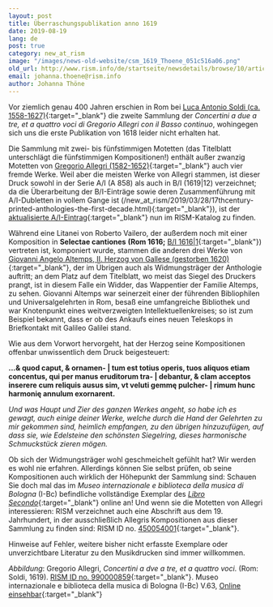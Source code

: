 ```yaml
---
layout: post
title: Überraschungspublikation anno 1619
date: 2019-08-19
lang: de
post: true
category: new_at_rism
image: "/images/news-old-website/csm_1619_Thoene_051c516a06.png"
old_url: http://www.rism.info/de/startseite/newsdetails/browse/10/article/64/a-surprise-publication-from-1619.html
email: johanna.thoene@rism.info
author: Johanna Thöne
---
```


Vor ziemlich genau 400 Jahren erschien in Rom bei [Luca Antonio Soldi (ca. 1558-1627)](https://opac.rism.info/metaopac/perma.do?v=rism&q=-1%3d%22ks40010260%22){:target="_blank"} die zweite Sammlung der _Concertini a due a tre, et a quattro voci di Gregorio Allegri con il Basso continuo_, wohingegen sich uns die erste Publikation von 1618 leider nicht erhalten hat.

Die Sammlung mit zwei- bis fünfstimmigen Motetten (das Titelblatt unterschlägt die fünfstimmigen Kompositionen!) enthält außer zwanzig Motetten von [Gregorio Allegri (1582-1652)](https://opac.rism.info/search?id=pe28948&View=rism){:target="_blank"} auch vier fremde Werke. Weil aber die meisten Werke von Allegri stammen, ist dieser Druck sowohl in der Serie A/I (A 858) als auch in B/I (1619\|12) verzeichnet; da die Überarbeitung der B/I-Einträge sowie deren Zusammenführung mit A/I-Dubletten in vollem Gange ist (/new_at_rism/2019/03/28/17thcentury-printed-anthologies-the-first-decade.html){:target="_blank"}), ist der [aktualisierte A/I-Eintrag](https://opac.rism.info/search?id=00000990000859&View=rism){:target="_blank"} nun im RISM-Katalog zu finden.

Während eine Litanei von Roberto Vailero, der außerdem noch mit einer Komposition in **Selectae cantiones** **(Rom 1616;** [B/I 1616|1](https://opac.rism.info/search?id=993121419&View=rism){:target="_blank"}) vertreten ist, komponiert wurde, stammen die anderen drei Werke von [Giovanni Angelo Altemps, II. Herzog von Gallese (gestorben 1620)](https://opac.rism.info/search?id=pe30050073&View=rism){:target="_blank"}, der im Übrigen auch als Widmungsträger der Anthologie auftritt; an dem Platz auf dem Titelblatt, wo meist das Siegel des Druckers prangt, ist in diesem Falle ein Widder, das Wappentier der Familie Altemps, zu sehen. Giovanni Altemps war seinerzeit einer der führenden Bibliophilen und Universalgelehrten in Rom, besaß eine umfangreiche Bibliothek und war Knotenpunkt eines weitverzweigten Intellektuellenkreises; so ist zum Beispiel bekannt, dass er ob des Ankaufs eines neuen Teleskops in Briefkontakt mit Galileo Galilei stand.

Wie aus dem Vorwort hervorgeht, hat der Herzog seine Kompositionen offenbar unwissentlich dem Druck beigesteuert:

**...& quod caput, & ornamen- | tum est totius operis, tuos aliquos etiam concentus, qui per manus eruditorum tra- | debantur, & clam acceptos inserere cum reliquis ausus sim, vt veluti gemmę pulcher- | rimum hunc harmonię annulum exornarent.**

_Und was Haupt und Zier des ganzen Werkes angeht, so habe ich es gewagt, auch einige deiner Werke, welche durch die Hand der Gelehrten zu mir gekommen sind, heimlich empfangen, zu den übrigen hinzuzufügen, auf dass sie, wie Edelsteine den schönsten Siegelring, dieses harmonische Schmuckstück zieren mögen._

Ob sich der Widmungsträger wohl geschmeichelt gefühlt hat? Wir werden es wohl nie erfahren. Allerdings können Sie selbst prüfen, ob seine Kompositionen auch wirklich der Höhepunkt der Sammlung sind: Schauen Sie doch mal das im _Museo internazionale e biblioteca della musica di Bologna_ (I-Bc) befindliche vollständige Exemplar des [_Libro Secondo_](http://www.bibliotecamusica.it/cmbm/viewschedatwbca.asp?path=/cmbm/images/ripro/gaspari/_V/V063/){:target="_blank"} online an! Und wenn sie die Motetten von Allegri interessieren: RISM verzeichnet auch eine Abschrift aus dem 19. Jahrhundert, in der ausschließlich Allegris Kompositionen aus dieser Sammlung zu finden sind: RISM ID no. [450054001](https://opac.rism.info/search?id=450054001&View=rism){:target="_blank"}.

Hinweise auf Fehler, weitere bisher nicht erfasste Exemplare oder unverzichtbare Literatur zu den Musikdrucken sind immer willkommen.

_Abbildung_: Gregorio Allegri, _Concertini a dve a tre, et a quattro voci_. (Rom: Soldi, 1619). [RISM ID no. 990000859](https://opac.rism.info/search?id=00000990000859&View=rism){:target="_blank"}. Museo internazionale e biblioteca della musica di Bologna (I-Bc) V.63, [Online einsehbar](http://www.bibliotecamusica.it/cmbm/viewschedatwbca.asp?path=/cmbm/images/ripro/gaspari/_V/V063/){:target="_blank"}
